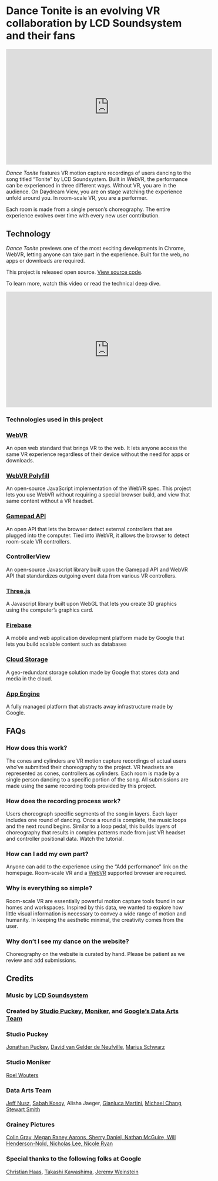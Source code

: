# Dance Tonite is an evolving VR collaboration by LCD Soundsystem and their fans

<div class="about-video-container">
  <iframe width="560" height="315" src="https://www.youtube.com/embed/WdL_IsD646I" frameborder="0" allowfullscreen></iframe>
</div>

_Dance Tonite_ features VR motion capture recordings of users dancing to the song titled “Tonite” by LCD Soundsystem. Built in WebVR, the performance can be experienced in three different ways. Without VR, you are in the audience. On Daydream View, you are on stage watching the experience unfold around you. In room-scale VR, you are a performer.

Each room is made from a single person’s choreography. The entire experience evolves over time with every new user contribution.  

## Technology
_Dance Tonite_ previews one of the most exciting developments in Chrome, WebVR, letting anyone can take part in the experience. Built for the web, no apps or downloads are required.

This project is released open source. [View source code](https://github.com/puckey/you-move-me).

To learn more, watch this video or read the technical deep dive.

<div class="about-video-container">
  <iframe width="560" height="315" src="https://www.youtube.com/embed/WdL_IsD646I" frameborder="0" allowfullscreen></iframe>
</div>

### Technologies used in this project

<div class="column-wrapper">
  <div>
    <h3><a href="http://webvr.info">WebVR</a></h3>
    An open web standard that brings VR to the web. It lets anyone access the same VR experience regardless of their device without the need for apps or downloads.
  </div>

  <div>
    <h3><a href="https://github.com/googlevr/webvr-polyfill">WebVR Polyfill</a></h3>
    An open-source JavaScript implementation of the WebVR spec. This project lets you use WebVR without requiring a special browser build, and view that same content without a VR headset.
  </div>

  <div>
    <h3><a href="https://w3c.github.io/gamepad/">Gamepad API</a></h3>
    An open API that lets the browser detect external controllers that are plugged into the computer. Tied into WebVR, it allows the browser to detect room-scale VR controllers.
  </div>

  <div>
    <h3>ControllerView</h3>
    An open-source Javascript library built upon the Gamepad API and WebVR API that standardizes outgoing event data from various VR controllers.
  </div>

  <div>
    <h3><a href="http://threejs.org">Three.js</a></h3>
    A Javascript library built upon WebGL that lets you create 3D graphics using the computer’s graphics card.
  </div>

  <div>
    <h3><a href="https://firebase.google.com/">Firebase</a></h3>
    A mobile and web application development platform made by Google that lets you build scalable content such as databases
  </div>

  <div>
    <h3><a href="https://cloud.google.com/storage/">Cloud Storage</a></h3>
    A geo-redundant storage solution made by Google that stores data and media in the cloud.
  </div>

  <div>
    <h3><a href="https://cloud.google.com/appengine/">App Engine</a></h3>
    A fully managed platform that abstracts away infrastructure made by Google.
  </div>
</div>


## FAQs

### How does this work?
The cones and cylinders are VR motion capture recordings of actual users who’ve submitted their choreography to the project. VR headsets are represented as cones, controllers as cylinders. Each room is made by a single person dancing to a specific portion of the song. All submissions are made using the same recording tools provided by this project.

### How does the recording process work?
Users choreograph specific segments of the song in layers. Each layer includes one round of dancing. Once a round is complete, the music loops and the next round begins. Similar to a loop pedal, this builds layers of choreography that results in complex patterns made from just VR headset and controller positional data. Watch the tutorial.

### How can I add my own part?
Anyone can add to the experience using the “Add performance” link on the homepage. Room-scale VR and a [WebVR](http://webvr.info) supported browser are required.

### Why is everything so simple?
Room-scale VR are essentially powerful motion capture tools found in our homes and workspaces. Inspired by this data, we wanted to explore how little visual information is necessary to convey a wide range of motion and humanity. In keeping the aesthetic minimal, the creativity comes from the user.

### Why don’t I see my dance on the website?
Choreography on the website is curated by hand. Please be patient as we review and add submissions.


<h2>Credits</h2>
<h3>Music by <a href="http://lcdsoundsystem.com">LCD Soundsystem</a>

<h3>Created by <a href="http://puckey.studio">Studio Puckey</a>, <a href="http://studiomoniker.com">Moniker</a>, and <a href="http://workshop.chromeexperiments.com/">Google’s Data Arts Team</a></h3>

<div class="credits">
  <h3>Studio Puckey</h3>
  <a href="http://puckey.studio">
    Jonathan Puckey</a>,
  <a href="http://neufv.website">
    David van Gelder de Neufville</a>,
  <a href="http://mariusschwarz.com">
    Marius Schwarz
  </a>

  <h3>Studio Moniker</h3>
  <a href="http://studiomoniker.com">
    Roel Wouters
  </a>

  <h3>Data Arts Team</h3>
  <a href="http://custom-logic.com">
    Jeff Nusz</a>,
  <a href="http://sabahme.com">
    Sabah Kosoy</a>,
  Alisha Jaeger,
  <a href="http://gianlucamartini.me/">
    Gianluca Martini</a>,
  <a href="http://minmax.design/">
    Michael Chang</a>,
  <a href="http://stewartsmith.io/">
    Stewart Smith
  </a>

  <h3>Grainey Pictures</h3>
  <a href="http://gpixer.com">
    Colin Gray, Megan Raney Aarons, Sherry Daniel, Nathan McGuire, Will Henderson-Nold, Nicholas Lee, Nicole Ryan
  </a>

  <h3>Special thanks to the following folks at Google</h3>
  <a href="http://haasmade.com/">
    Christian Haas</a>,
  <a href="http://takashikawashima.com/">
    Takashi Kawashima</a>,
  <a href="http://grow.io">
    Jeremy Weinstein</a>
</div>
